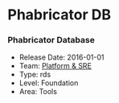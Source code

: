 # Phabricator DB
### Phabricator Database
* Release Date: 2016-01-01
* Team: [Platform & SRE](./../teams/platform.md)
* Type: rds
* Level: Foundation
* Area: Tools
